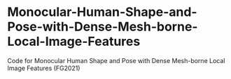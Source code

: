 # Monocular-Human-Shape-and-Pose-with-Dense-Mesh-borne-Local-Image-Features
Code for Monocular Human Shape and Pose with Dense Mesh-borne Local Image Features (FG2021)
